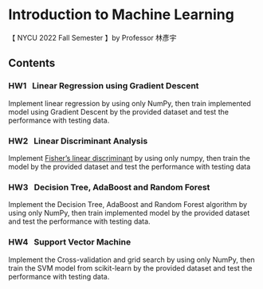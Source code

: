 # Introduction to Machine Learning
【 NYCU 2022 Fall Semester 】by Professor 林彥宇

## Contents

### HW1 $~$ Linear Regression using Gradient Descent

Implement linear regression by using only NumPy, then train implemented model using Gradient Descent by the provided dataset and test the performance with testing data. 

### HW2 $~$ Linear Discriminant Analysis

Implement [Fisher’s linear discriminant](https://en.wikipedia.org/wiki/Linear_discriminant_analysis) by using only numpy, then train the model by the provided dataset and test the performance with testing data

### HW3 $~$ Decision Tree, AdaBoost and Random Forest

Implement the Decision Tree, AdaBoost and Random Forest algorithm by using only NumPy, then train implemented model by the provided dataset and test the performance with testing data. 

### HW4 $~$ Support Vector Machine

Implement the Cross-validation and grid search by using only NumPy, then train the SVM model from scikit-learn by the provided dataset and test the performance with testing data. 

